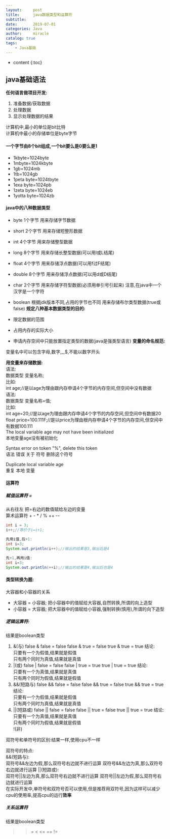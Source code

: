 ```yaml
---
layout:     post
title:      java数据类型和运算符
subtitle:   
date:       2019-07-01
categories: Java
author:     miracle
catalog: true
tags:
    - Java基础
---
```

* content
{:toc}

## java基础语法
**任何语言做项目开发:**  
 1. 准备数据/获取数据
 2. 处理数据
 3. 显示处理数据的结果

计算机中,最小的单位是bit比特<br>
计算机中最小的存储单位是byte字节<br>

#### 一个字节由8个bit组成,一个bit要么是0要么是1
* 1kbyte=1024byte
* 1mbyte=1024kbyte
* 1gb=1024mb
* 1tb=1024gb
* 1peta byte=1024tbyte
* 1exa byte=1024pb
* 1zeta byte=1024eb
* 1yotta byte=1024zb


#### java中的八种数据类型
* byte	1个字节 	用来存储字节数据

* short 	2个字节 	用来存储短整形数据
* int   	4个字节 	用来存储整型数据
* long  	8个字节 	用来存储长整型数据(可以用l或L结尾)

* float  	4个字节 	用来存储浮点数据(可以用f过F结尾)
* double 	8个字节 	用来存储浮点数据(可以用d或D结尾)

* char  	2个字节  	用来存储字符型数据(必须用单引号引起来) 注意,在java中一个汉字是一个字符

* boolean  根据jdk版本不同,占用的字节也不同
						用来存储布尔类型数据(true或false)
**规定八种基本数据类型的目的:**
* 限定数据的范围
* 占用内存的实际大小
* 申请内存空间中只能放置指定类型的数据(java是强类型语言)
**变量的命名规范:**  
  
变量名中可以包含字母,数字,_,$,不能以数字开头

**用变量来存储数据:**  
语法:  
数据类型 变量名称;  
比如:  
int age;//是以age为理由跟内存申请4个字节的内存空间,但空间中没有数据  
语法:  
数据类型 变量名称=值;  
比如:  
int age=20;//是以age为理由跟内存申请4个字节的内存空间,但空间中有数据20  
float price=100.111F;//是以price为理由根内存申请4个字节的内存空间,但空间中有数据100.111  
The local variable age may not have been initialized  
本地变量age没有被初始化  

Syntax error on token "%", delete this token  
语法   错误 关于 符号          删除这个符号  

Duplicate local variable age  
重复        本地    变量  
#### 运算符
##### 赋值运算符	=
从右往左	把=右边的数值赋给左边的变量  
算术运算符	+ - * / % ++ --  

```java
int i = 3;
i++;//等价于i=i+1;

先用i值,后+1:
int i=3;
System.out.println(i++);//输出的结果是3,输出后是4

先+1,再用i值:
int i=3;
System.out.println(++i);//输出的结果是4,输出后也是4
```

#### 类型转换为题:  
大容器和小容器的关系  
* 大容器 = 小容器;	把小容器中的值赋给大容器,自然转换,所谓的向上造型
* 小容器 = 大容器;	把大容器中的值赋给小容器,强制转换(慎用),所谓的向下造型


##### 逻辑运算符:
结果是boolean类型  
1. &(与)	false & false = false	false & true = false	true & true = true
结论:   
只要有一个为假值,结果就是假值  
只有两个同时为真值,结果就是真值  
2. |(或)	false | false = false	false | true = true	    true | true = true
结论:  
只要有一个为真值,结果就是真值  
只有两个同时为假值,结果就是假值  
3. &&(短路与)	false && false = false	false && true = false	true && true = true
结论:  
只要有一个为假值,结果就是假值  
只有两个同时为真值,结果就是真值  
4. ||(短路或)	false || false = false	false || true = false	true || true = true
结论:  
只要有一个为真值,结果就是真值  
只有两个同时为假值,结果就是假值  
!(非)  

双符号和单符号的区别:结果一样,使用cpu不一样  

双符号的特点:  
 &&(短路与):  
    双符号&&左边为假,那么双符号右边就不进行运算
    双符号&&左边为真,那么双符号右边就进行运算
||(短路或):  
    双符号||左边为真,那么双符号右边就不进行运算
    双符号||左边为假,那么双符号右边就进行运算  
在实际开发中,单符号和双符号否可以使用,但是推荐用双符号,因为这样可以减少cpu的使用率,提高cpu的运行**效率**

##### 关系运算符  
结果是boolean类型
> >= < <= == !=